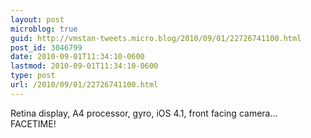 ```yaml
---
layout: post
microblog: true
guid: http://vmstan-tweets.micro.blog/2010/09/01/22726741100.html
post_id: 3046799
date: 2010-09-01T11:34:10-0600
lastmod: 2010-09-01T11:34:10-0600
type: post
url: /2010/09/01/22726741100.html
---
```

Retina display, A4 processor, gyro, iOS 4.1, front facing camera... FACETIME!

